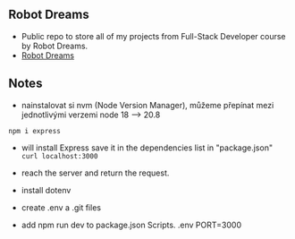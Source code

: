 
## Robot Dreams
- Public repo to store all of my projects from Full-Stack Developer course by Robot Dreams.
- [Robot Dreams](https://robotdreams.cz/course/95-full-stack-developer)
## Notes
- nainstalovat si nvm (Node Version Manager), můžeme přepínat mezi jednotlivými verzemi node 18 --> 20.8


``npm i express``
- will install Express save it in the dependencies list in "package.json"
``curl localhost:3000``
- reach the server and return the request.

- install dotenv 
- create .env a .git files
- add npm run dev to package.json Scripts. 
.env
PORT=3000
